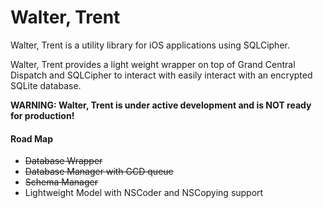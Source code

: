 Walter, Trent
===============================================================================
Walter, Trent is a utility library for iOS applications using SQLCipher.

Walter, Trent provides a light weight wrapper on top of Grand Central Dispatch
and SQLCipher to interact with easily interact with an encrypted SQLite
database.

**WARNING: Walter, Trent is under active development and is NOT ready for production!**

#### Road Map
- ~~Database Wrapper~~
- ~~Database Manager with GCD queue~~
- ~~Schema Manager~~
- Lightweight Model with NSCoder and NSCopying support
